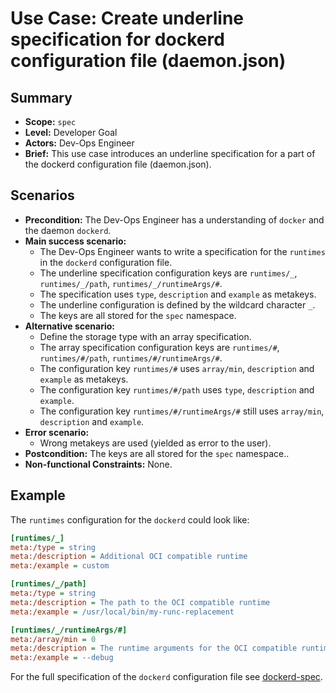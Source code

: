 # Use Case: Create underline specification for dockerd configuration file (daemon.json)

## Summary

- **Scope:** `spec`
- **Level:** Developer Goal
- **Actors:** Dev-Ops Engineer
- **Brief:** This use case introduces an underline specification for a part of the dockerd configuration file (daemon.json).

## Scenarios

- **Precondition:** The Dev-Ops Engineer has a understanding of `docker` and the daemon `dockerd`.
- **Main success scenario:**
  - The Dev-Ops Engineer wants to write a specification for the `runtimes` in the `dockerd` configuration file.
  - The underline specification configuration keys are `runtimes/_`, `runtimes/_/path`, `runtimes/_/runtimeArgs/#`.
  - The specification uses `type`, `description` and `example` as metakeys.
  - The underline configuration is defined by the wildcard character `_`.
  - The keys are all stored for the `spec` namespace.
- **Alternative scenario:**
  - Define the storage type with an array specification.
  - The array specification configuration keys are `runtimes/#`, `runtimes/#/path`, `runtimes/#/runtimeArgs/#`.
  - The configuration key `runtimes/#` uses `array/min`, `description` and `example` as metakeys.
  - The configuration key `runtimes/#/path` uses `type`, `description` and `example`.
  - The configuration key `runtimes/#/runtimeArgs/#` still uses `array/min`, `description` and `example`.
- **Error scenario:**
  - Wrong metakeys are used (yielded as error to the user).
- **Postcondition:** The keys are all stored for the `spec` namespace..
- **Non-functional Constraints:** None.

## Example

The `runtimes` configuration for the `dockerd` could look like:

```ini
[runtimes/_]
meta:/type = string
meta:/description = Additional OCI compatible runtime
meta:/example = custom

[runtimes/_/path]
meta:/type = string
meta:/description = The path to the OCI compatible runtime
meta:/example = /usr/local/bin/my-runc-replacement

[runtimes/_/runtimeArgs/#]
meta:/array/min = 0
meta:/description = The runtime arguments for the OCI compatible runtime
meta:/example = --debug
```

For the full specification of the `dockerd` configuration file see [dockerd-spec](dockerd.spec).

